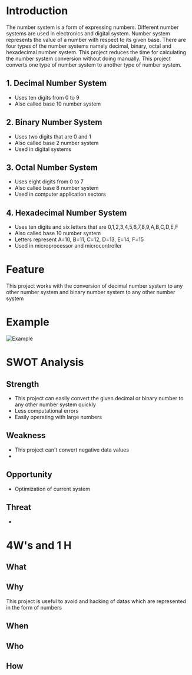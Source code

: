 # Introduction
The number system is a form of expressing numbers. Different number systems are used in electronics and digital system. Number system represents the value of a number with respect to its given base. There are four types of the number systems namely decimal, binary, octal and hexadecimal number system. This project reduces the time for calculating the number system conversion without doing manually. This project converts one type of number system to another type of number system.
## 1. Decimal Number System
* Uses ten digits from 0 to 9
* Also called base 10 number system
## 2. Binary Number System
* Uses two digits that are 0 and 1
* Also called base 2 number system
* Used in digital systems
## 3. Octal Number System
* Uses eight digits from 0 to 7
* Also called base 8 number system
* Used in computer application sectors
## 4. Hexadecimal Number System
* Uses ten digits and six letters that are 0,1,2,3,4,5,6,7,8,9,A,B,C,D,E,F
* Also called base 10 number system
* Letters represent A=10, B=11, C=12, D=13, E=14, F=15
* Used in microprocessor and microcontroller
# Feature
This project works with the conversion of decimal number system to any other number system and binary number system to any other number system
# Example
![Example](https://www.electronicshub.org/wp-content/uploads/2015/05/Untitled1dd.jpg)
# SWOT Analysis
## Strength
* This project can easily convert the given decimal or binary number to any other number system quickly
* Less computational errors
* Easily operating with large numbers
## Weakness
* This project can't convert negative data values
* 
## Opportunity
* Optimization of current system
## Threat
*
# 4W's and 1 H
## What
## Why
This project is useful to avoid and hacking of datas which are represented in the form of numbers
## When
## Who
## How

